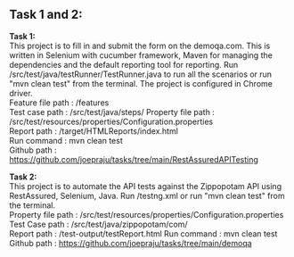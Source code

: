 ## Task 1 and 2:

**Task 1:**  
This project is to fill in and submit the form on the demoqa.com. This is written in Selenium with cucumber framework, Maven for managing the dependencies and the default reporting tool for reporting. Run /src/test/java/testRunner/TestRunner.java to run all the scenarios or run "mvn clean test" from the terminal. The project is configured in Chrome driver.   
Feature file path : /features  
Test case path : /src/test/java/steps/ 
Property file path : /src/test/resources/properties/Configuration.properties  
Report path : /target/HTMLReports/index.html  
Run command : mvn clean test  
Github path : https://github.com/joepraju/tasks/tree/main/RestAssuredAPITesting



**Task 2:**  
This project is to automate the API tests against the Zippopotam API using  RestAssured, Selenium, Java. Run /testng.xml or run "mvn clean test" from the terminal.  
Property file path : /src/test/resources/properties/Configuration.properties   
Test Case path : /src/test/java/zippopotam/com/  
Report path : /test-output/testReport.html 
Run command : mvn clean test 
Github path : https://github.com/joepraju/tasks/tree/main/demoqa

  
  
